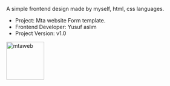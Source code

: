 
A simple frontend design made by myself, html, css languages.


- Project: Mta website Form template.
- Frontend Developer: Yusuf aslım
- Project Version: v1.0

<a href="https://tr.wikipedia.org/wiki/MTAWEB"><img align="left" alt="mtaweb" width="100px" src="https://cdn.discordapp.com/attachments/706239635000393789/827615982624833536/unknown.png"/></a>
